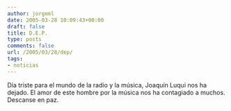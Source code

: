 ```yaml
---
author: jorgeml
date: 2005-03-28 10:09:43+00:00
draft: false
title: D.E.P.
type: posts
comments: false
url: /2005/03/28/dep/
tags:
- noticias
---
```


Día triste para el mundo de la radio y la música, Joaquín Luqui nos ha dejado. El amor de este hombre por la música nos ha contagiado a muchos. Descanse en paz.
